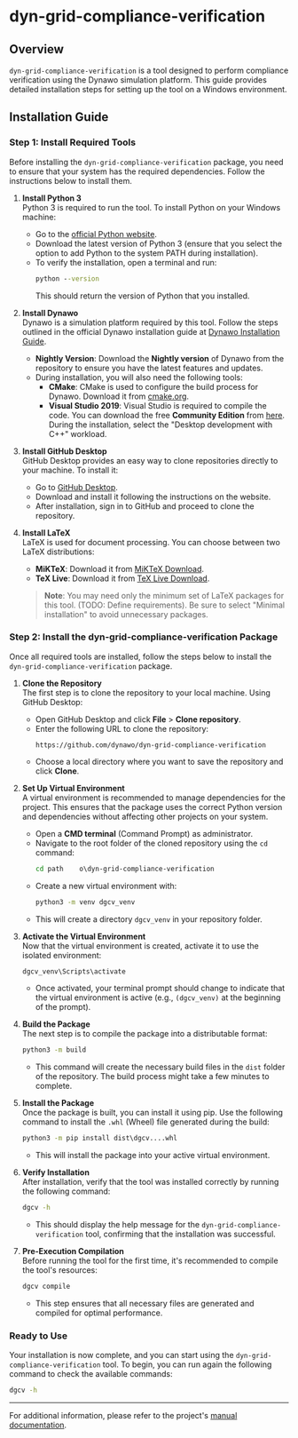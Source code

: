 
# dyn-grid-compliance-verification

## Overview
`dyn-grid-compliance-verification` is a tool designed to perform compliance verification using the Dynawo simulation platform. This guide provides detailed installation steps for setting up the tool on a Windows environment.

## Installation Guide

### Step 1: Install Required Tools

Before installing the `dyn-grid-compliance-verification` package, you need to ensure that your system has the required dependencies. Follow the instructions below to install them.

1. **Install Python 3**  
   Python 3 is required to run the tool. To install Python on your Windows machine:
   - Go to the [official Python website](https://www.python.org/downloads/).
   - Download the latest version of Python 3 (ensure that you select the option to add Python to the system PATH during installation).
   - To verify the installation, open a terminal and run:
     ```cmd
     python --version
     ```
     This should return the version of Python that you installed.

2. **Install Dynawo**  
   Dynawo is a simulation platform required by this tool. Follow the steps outlined in the official Dynawo installation guide at [Dynawo Installation Guide](https://dynawo.github.io/install/).
   - **Nightly Version**: Download the **Nightly version** of Dynawo from the repository to ensure you have the latest features and updates.
   - During installation, you will also need the following tools:
     - **CMake**: CMake is used to configure the build process for Dynawo. Download it from [cmake.org](https://cmake.org/download/).
     - **Visual Studio 2019**: Visual Studio is required to compile the code. You can download the free **Community Edition** from [here](https://visualstudio.microsoft.com/vs/older-downloads/). During the installation, select the "Desktop development with C++" workload.

3. **Install GitHub Desktop**  
   GitHub Desktop provides an easy way to clone repositories directly to your machine. To install it:
   - Go to [GitHub Desktop](https://desktop.github.com/).
   - Download and install it following the instructions on the website.
   - After installation, sign in to GitHub and proceed to clone the repository.

4. **Install LaTeX**  
   LaTeX is used for document processing. You can choose between two LaTeX distributions:
   - **MiKTeX**: Download it from [MiKTeX Download](https://miktex.org/download).
   - **TeX Live**: Download it from [TeX Live Download](https://www.tug.org/texlive/).
   
   > **Note**: You may need only the minimum set of LaTeX packages for this tool. (TODO: Define requirements). Be sure to select "Minimal installation" to avoid unnecessary packages.

### Step 2: Install the dyn-grid-compliance-verification Package

Once all required tools are installed, follow the steps below to install the `dyn-grid-compliance-verification` package.

1. **Clone the Repository**  
   The first step is to clone the repository to your local machine. Using GitHub Desktop:
   - Open GitHub Desktop and click **File** > **Clone repository**.
   - Enter the following URL to clone the repository:
     ```
     https://github.com/dynawo/dyn-grid-compliance-verification
     ```
   - Choose a local directory where you want to save the repository and click **Clone**.

2. **Set Up Virtual Environment**  
   A virtual environment is recommended to manage dependencies for the project. This ensures that the package uses the correct Python version and dependencies without affecting other projects on your system.
   - Open a **CMD terminal** (Command Prompt) as administrator.
   - Navigate to the root folder of the cloned repository using the `cd` command:
     ```cmd
     cd path	o\dyn-grid-compliance-verification
     ```
   - Create a new virtual environment with:
     ```cmd
     python3 -m venv dgcv_venv
     ```
   - This will create a directory `dgcv_venv` in your repository folder.

3. **Activate the Virtual Environment**  
   Now that the virtual environment is created, activate it to use the isolated environment:
   ```cmd
   dgcv_venv\Scripts\activate
   ```
   - Once activated, your terminal prompt should change to indicate that the virtual environment is active (e.g., `(dgcv_venv)` at the beginning of the prompt).
   
4. **Build the Package**  
   The next step is to compile the package into a distributable format:
   ```cmd
   python3 -m build
   ```
   - This command will create the necessary build files in the `dist` folder of the repository. The build process might take a few minutes to complete.

5. **Install the Package**  
   Once the package is built, you can install it using pip. Use the following command to install the `.whl` (Wheel) file generated during the build:
   ```cmd
   python3 -m pip install dist\dgcv....whl
   ```
   - This will install the package into your active virtual environment.

6. **Verify Installation**  
   After installation, verify that the tool was installed correctly by running the following command:
   ```cmd
   dgcv -h
   ```
   - This should display the help message for the `dyn-grid-compliance-verification` tool, confirming that the installation was successful.

7. **Pre-Execution Compilation**  
   Before running the tool for the first time, it's recommended to compile the tool's resources:
   ```cmd
   dgcv compile
   ```
   - This step ensures that all necessary files are generated and compiled for optimal performance.

### Ready to Use
Your installation is now complete, and you can start using the `dyn-grid-compliance-verification` tool. To begin, you can run again the following command to check the available commands:
```cmd
dgcv -h
```

---

For additional information, please refer to the project's [manual documentation](https://github.com/dynawo/dyn-grid-compliance-verification/tree/master/docs/manual).
